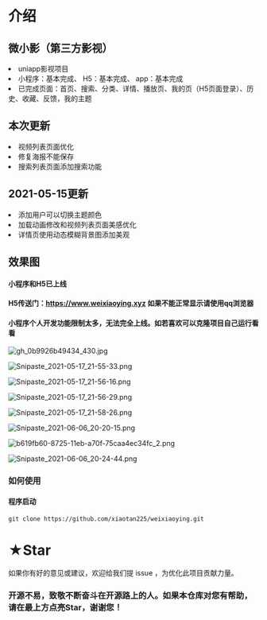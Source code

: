 # 介绍

## 微小影（第三方影视）
<li>
    uniapp影视项目
</li>
<li>
小程序：基本完成、
H5：基本完成、
app：基本完成
</li>
<li>
    已完成页面：首页、搜索、分类、详情、播放页、我的页（H5页面登录）、历史、收藏、反馈，我的主题
</li>

## 本次更新

<li>
   视频列表页面优化
</li>
<li>
   修复海报不能保存
</li>
<li>
   搜索列表页面添加搜索功能
</li>


## 2021-05-15更新

<li>
   添加用户可以切换主题颜色 
</li>
<li>
   加载动画修改和视频列表页面美感优化
</li>
<li>
   详情页使用动态模糊背景图添加美观
</li>


## 效果图
#### 小程序和H5已上线
#### H5传送门：https://www.weixiaoying.xyz  如果不能正常显示请使用qq浏览器
#### 小程序个人开发功能限制太多，无法完全上线。如若喜欢可以克隆项目自己运行看看

![gh_0b9926b49434_430.jpg](https://p1-juejin.byteimg.com/tos-cn-i-k3u1fbpfcp/a1eb3eb3f6514118b12a9da7ee4bd407~tplv-k3u1fbpfcp-watermark.image)

![Snipaste_2021-05-17_21-55-33.png](https://p3-juejin.byteimg.com/tos-cn-i-k3u1fbpfcp/c9e6550cfa0a43509af137f1a4420074~tplv-k3u1fbpfcp-watermark.image)


![Snipaste_2021-05-17_21-56-16.png](https://p6-juejin.byteimg.com/tos-cn-i-k3u1fbpfcp/2159f53a77c74c248c3b361e4b2e3c47~tplv-k3u1fbpfcp-watermark.image)

![Snipaste_2021-05-17_21-56-29.png](https://p6-juejin.byteimg.com/tos-cn-i-k3u1fbpfcp/02e9df6151464cb58fe25867d69b038c~tplv-k3u1fbpfcp-watermark.image)


![Snipaste_2021-05-17_21-58-26.png](https://p3-juejin.byteimg.com/tos-cn-i-k3u1fbpfcp/b5a5e8b3a474491b80aa1ce8f7ed1caf~tplv-k3u1fbpfcp-watermark.image)


![Snipaste_2021-06-06_20-20-15.png](https://p9-juejin.byteimg.com/tos-cn-i-k3u1fbpfcp/38e83da09e8d41f4b32095411be28384~tplv-k3u1fbpfcp-watermark.image)

![b619fb60-8725-11eb-a70f-75caa4ec34fc_2.png](https://p1-juejin.byteimg.com/tos-cn-i-k3u1fbpfcp/1607c66cdd444175be9110822a523182~tplv-k3u1fbpfcp-watermark.image)

![Snipaste_2021-06-06_20-24-44.png](https://p1-juejin.byteimg.com/tos-cn-i-k3u1fbpfcp/c629523aa4084422b22090a8a278ac1e~tplv-k3u1fbpfcp-watermark.image)

### 如何使用

#### 程序启动

```
git clone https://github.com/xiaotan225/weixiaoying.git
```
 # ★Star
 如果你有好的意见或建议，欢迎给我们提 issue ，为优化此项目贡献力量。
 ### 开源不易，致敬不断奋斗在开源路上的人。如果本仓库对您有帮助，请在最上方点亮Star，谢谢您！



